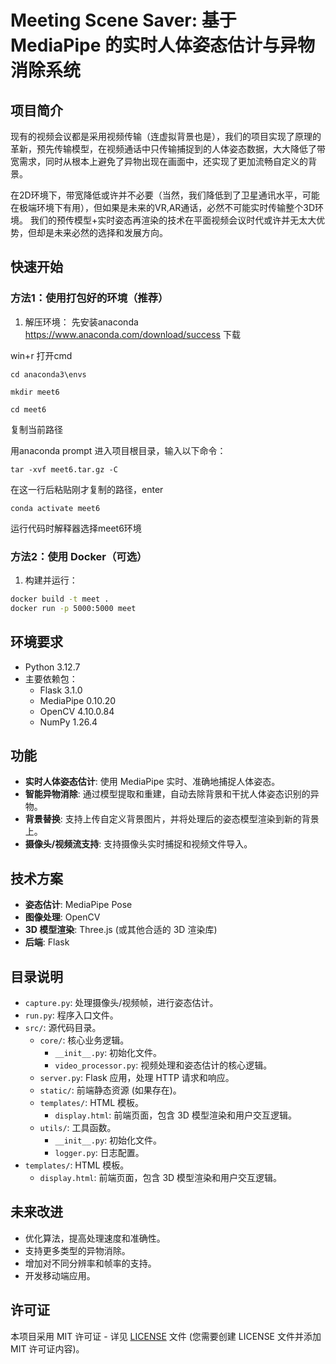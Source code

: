 # Meeting Scene Saver: 基于 MediaPipe 的实时人体姿态估计与异物消除系统

## 项目简介
现有的视频会议都是采用视频传输（连虚拟背景也是），我们的项目实现了原理的革新，预先传输模型，在视频通话中只传输捕捉到的人体姿态数据，大大降低了带宽需求，同时从根本上避免了异物出现在画面中，还实现了更加流畅自定义的背景。

在2D环境下，带宽降低或许并不必要（当然，我们降低到了卫星通讯水平，可能在极端环境下有用），但如果是未来的VR,AR通话，必然不可能实时传输整个3D环境。
我们的预传模型+实时姿态再渲染的技术在平面视频会议时代或许并无太大优势，但却是未来必然的选择和发展方向。

## 快速开始

### 方法1：使用打包好的环境（推荐）

1. 解压环境：
先安装anaconda https://www.anaconda.com/download/success 下载

win+r 打开cmd 

    cd anaconda3\envs

    mkdir meet6

    cd meet6
复制当前路径

用anaconda prompt 进入项目根目录，输入以下命令：

    tar -xvf meet6.tar.gz -C 
在这一行后粘贴刚才复制的路径，enter

    conda activate meet6
运行代码时解释器选择meet6环境
### 方法2：使用 Docker（可选）

1. 构建并运行：
```bash
docker build -t meet .
docker run -p 5000:5000 meet
```

## 环境要求

- Python 3.12.7
- 主要依赖包：
  - Flask 3.1.0
  - MediaPipe 0.10.20
  - OpenCV 4.10.0.84
  - NumPy 1.26.4

## 功能

*   **实时人体姿态估计**: 使用 MediaPipe 实时、准确地捕捉人体姿态。
*   **智能异物消除**: 通过模型提取和重建，自动去除背景和干扰人体姿态识别的异物。
*   **背景替换**: 支持上传自定义背景图片，并将处理后的姿态模型渲染到新的背景上。
*   **摄像头/视频流支持**: 支持摄像头实时捕捉和视频文件导入。

## 技术方案

*   **姿态估计**: MediaPipe Pose
*   **图像处理**: OpenCV
*   **3D 模型渲染**: Three.js (或其他合适的 3D 渲染库)
*   **后端**: Flask

## 目录说明

*   `capture.py`: 处理摄像头/视频帧，进行姿态估计。
*   `run.py`: 程序入口文件。
*   `src/`: 源代码目录。
    *   `core/`: 核心业务逻辑。
        *   `__init__.py`: 初始化文件。
        *   `video_processor.py`: 视频处理和姿态估计的核心逻辑。
    *   `server.py`: Flask 应用，处理 HTTP 请求和响应。
    *   `static/`: 前端静态资源 (如果存在)。
    *   `templates/`: HTML 模板。
        *   `display.html`: 前端页面，包含 3D 模型渲染和用户交互逻辑。
    *   `utils/`: 工具函数。
        *   `__init__.py`: 初始化文件。
        *   `logger.py`: 日志配置。
*   `templates/`: HTML 模板。
    *   `display.html`: 前端页面，包含 3D 模型渲染和用户交互逻辑。

## 未来改进

*   优化算法，提高处理速度和准确性。
*   支持更多类型的异物消除。
*   增加对不同分辨率和帧率的支持。
*   开发移动端应用。

## 许可证

本项目采用 MIT 许可证 - 详见 [LICENSE](LICENSE) 文件 (您需要创建 LICENSE 文件并添加 MIT 许可证内容)。

